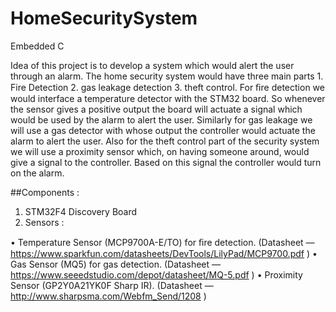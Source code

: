 # HomeSecuritySystem
Embedded C

Idea of this project is to develop a system which would alert the user through an alarm. The home security system would have three main parts 1. Fire Detection 2. gas leakage detection 3. theft control. For ﬁre detection we would interface a temperature detector with the STM32 board. So whenever the sensor gives a positive output the board will actuate a signal which would be used by the alarm to alert the user. Similarly for gas leakage we will use a gas detector with whose output the controller would actuate the alarm to alert the user. Also for the theft control part of the security system we will use a proximity sensor which, on having someone around, would give a signal to the controller. Based on this signal the controller would turn on the alarm. 

##Components :
1. STM32F4 Discovery Board 
2. Sensors : 

• Temperature Sensor (MCP9700A-E/TO) for ﬁre detection. (Datasheet — https://www.sparkfun.com/datasheets/DevTools/LilyPad/MCP9700.pdf ) 
• Gas Sensor (MQ5) for gas detection. (Datasheet — https://www.seeedstudio.com/depot/datasheet/MQ-5.pdf ) 
• Proximity Sensor (GP2Y0A21YK0F Sharp IR). (Datasheet — http://www.sharpsma.com/Webfm_Send/1208 )
